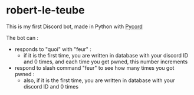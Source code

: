 # robert-le-teube  
This is my first Discord bot, made in Python with [Pycord](https://docs.pycord.dev/en/stable/)  

The bot can :  
- responds to "quoi" with "feur" :  
    - if it is the first time, you are written in database with your discord ID and 0 times, and each time you get pwned, this number increments  
- respond to slash command "feur" to see how many times you got pwned :  
    - also, if it is the first time, you are written in database with your discord ID and 0 times  
